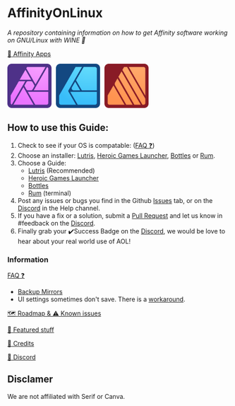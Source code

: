 # AffinityOnLinux

_A repository containing information on how to get Affinity software working on GNU/Linux with WINE 🐧_

[📢 Affinity Apps](https://affinity.serif.com)

<div style="display: flex; gap: 10px; align-items: center;">
  <a href="https://affinity.serif.com/photo/">
    <img src="./Assets/Icons/Photo.svg" width="100"/>
  </a>
  <a href="https://affinity.serif.com/designer/">
    <img src="./Assets/Icons/Designer.svg" width="100"/>
  </a>
  <a href="https://affinity.serif.com/publisher/">
    <img src="./Assets/Icons/Publisher.svg" width="100"/>
  </a>
</div>

## How to use this Guide:
1. Check to see if your OS is compatable: ([FAQ ❓](/FAQ.md#tested-methods))
2. Choose an installer: [Lutris](https://lutris.net/), [Heroic Games Launcher](https://heroicgameslauncher.com/), [Bottles](https://usebottles.com/) or [Rum](https://gitlab.com/xkero/rum).
3. Choose a Guide: 
    - [Lutris](./Guides/Lutris/Guide.md) (Recommended)
    - [Heroic Games Launcher](./Guides/Heroic/Guide.md)
    - [Bottles](./Guides/Bottles/Guide.md)
    - [Rum](./Guides/Rum/Guide.md) (terminal)
4. Post any issues or bugs you find in the Github [Issues](https://github.com/seapear/AffinityOnLinux/issues) tab, or on the [Discord](https://discord.gg/t5V9ecpJWZ) in the Help channel.
5. If you have a fix or a solution, submit a [Pull Request](https://github.com/seapear/AffinityOnLinux/pulls) and let us know in #feedback on the [Discord](https://discord.gg/t5V9ecpJWZ).
6. Finally grab your ✔️Success Badge on the [Discord](https://discord.gg/t5V9ecpJWZ), we would be love to hear about your real world use of AOL!

### Information 

[FAQ ❓](/FAQ.md)
  - [Backup Mirrors](https://github.com/seapear/AffinityOnLinux/blob/main/FAQ.md#use-these-if-the-main-mirrors-are-down)
  - UI settings sometimes don't save. There is a [workaround](Guides/Settings.md).

[🗺️ Roadmap & ⚠️ Known issues](/Roadmap.md)

[🎨 Featured stuff](/Featured/FEATURED-1.MD)

[📜 Credits](/Credits.md)

[💬 Discord](https://discord.gg/t5V9ecpJWZ)

## Disclamer
We are not affiliated with Serif or Canva.

